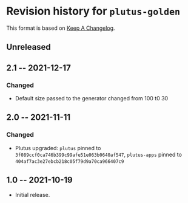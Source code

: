 # Revision history for `plutus-golden`

This format is based on [Keep A Changelog](https://keepachangelog.com/en/1.0.0).

## Unreleased

## 2.1 -- 2021-12-17

### Changed

* Default size passed to the generator changed from 100 t0 30

## 2.0 -- 2021-11-11

### Changed

* Plutus upgraded: `plutus` pinned to
  `3f089ccf0ca746b399c99afe51e063b0640af547`, `plutus-apps` pinned to `404af7ac3e27ebcb218c05f79d9a70ca966407c9`

## 1.0 -- 2021-10-19

* Initial release.

